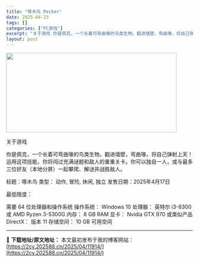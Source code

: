 ```yaml
---
title: "啄木鸟 Pecker"
date: 2025-04-23
tags: []
categories: ["PC游戏"]
excerpt: "关于游戏 你是佩克，一个长着可弯曲喙的鸟类生物。戳进墙壁，弯曲喙，将自己弹射上天！运用这项技能，你将闯过充满谜题和敌人的重重关卡。你可以独自一人，或与最多三位好友（本地分屏）一起攀爬、解谜并战胜敌人。 标题：啄木鸟 类型： 动作, 冒险, 休闲, 独立 发售日期：2025年4月17日 最低限度： 需&hellip;"
layout: post
---
```


<img class="aligncenter size-full wp-image-11892" src="https://2cy.202588.cn/wp-content/uploads/2025/04/2025042310375558.webp" alt="" width="460" height="215" />

关于游戏

你是佩克，一个长着可弯曲喙的鸟类生物。戳进墙壁，弯曲喙，将自己弹射上天！运用这项技能，你将闯过充满谜题和敌人的重重关卡。你可以独自一人，或与最多三位好友（本地分屏）一起攀爬、解谜并战胜敌人。

标题：啄木鸟
类型： 动作, 冒险, 休闲, 独立
发售日期：2025年4月17日

最低限度：

需要 64 位处理器和操作系统
操作系统： Windows 10
处理器： 英特尔 i3-8300 或 AMD Ryzen 3-5300G
内存： 8 GB RAM
显卡： Nvidia GTX 970 或类似产品
DirectX： 版本 11
存储空间： 10 GB 可用空间

---
📖 **下载地址/原文地址：** 本文最初发布于我的博客网站：[https://2cy.202588.cn/2025/04/11914/](https://2cy.202588.cn/2025/04/11914/)
